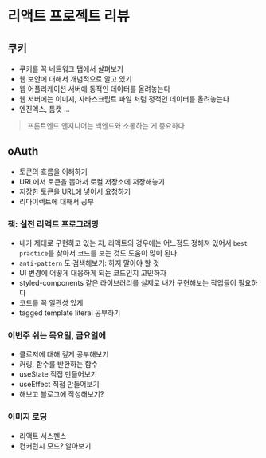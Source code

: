 # 리액트 프로젝트 리뷰

## 쿠키

- 쿠키를 꼭 네트워크 탭에서 살펴보기
- 웹 보안에 대해서 개념적으로 알고 있기
- 웹 어플리케이션 서버에 동적인 데이터를 올려놓는다
- 웹 서버에는 이미지, 자바스크립트 파일 처럼 정적인 데이터를 올려놓는다
- 엔진엑스, 톰캣 ...

> 프론트엔드 엔지니어는 백엔드와 소통하는 게 중요하다

## oAuth

- 토큰의 흐름을 이해하기
- URL에서 토큰을 뽑아서 로컬 저장소에 저장해놓기
- 저장한 토큰을 URL에 넣어서 요청하기
- 리다이렉트에 대해서 공부

### 책: 실전 리액트 프로그래밍

- 내가 제대로 구현하고 있는 지, 리액트의 경우에는 어느정도 정해져 있어서 `best practice`를 찾아서 코드를 보는 것도 도움이 많이 된다.
- `anti-pattern` 도 검색해보기: 하지 말아야 할 것
- UI 변경에 어떻게 대응하게 되는 코드인지 고민하자
- styled-components 같은 라이브러리를 실제로 내가 구현해보는 작업들이 필요하다
- 코드를 꼭 일관성 있게
- tagged template literal 공부하기

### 이번주 쉬는 목요일, 금요일에

- 클로저에 대해 깊게 공부해보기
- 커링, 함수를 반환하는 함수
- useState 직접 만들어보기
- useEffect 직접 만들어보기
- 해보고 블로그에 작성해보기?

### 이미지 로딩

- 리액트 서스펜스
- 컨커런시 모드? 알아보기
